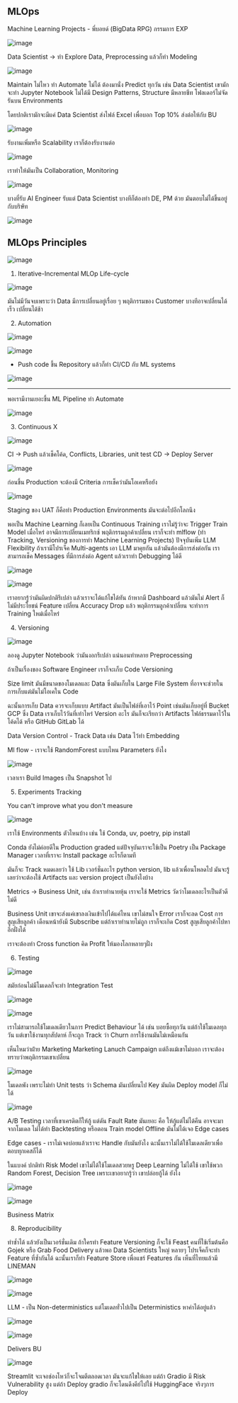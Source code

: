 ## MLOps

Machine Learning Projects - พี่บอยด์ (BigData RPG) กรรมการ EXP

![image](https://github.com/user-attachments/assets/59fa85c1-2a1c-41ce-8423-9ff8c39f5ae2)

Data Scientist -> ทำ Explore Data, Preprocessing แล้วก็ทำ Modeling

![image](https://github.com/user-attachments/assets/25b521c3-22c7-46d2-9d16-fdbe9e0516f0)

Maintain ไม่ไหว ทำ Automate ไม่ได้ ต้องมานั่ง Predict ทุกวัน เช่น Data Scientist เขามักจะทำ Jupyter Notebook ไม่ได้มี Design Patterns, Structure มีหลายชีท โฟลเดอร์ไม่จัด รันบน Environments

โดยปกติเรามักจะมีแค่ Data Scientist ส่งไฟล์ Excel เพื่อบอก Top 10% ส่งต่อให้กับ BU

![image](https://github.com/user-attachments/assets/c5bfc6bd-3d44-4821-8773-f471c9c4239c)

รับงานเพิ่มหรือ Scalability เราก็ต้องรับงานต่อ

![image](https://github.com/user-attachments/assets/ce79acc4-2588-48dd-af30-e0168d3b2161)

เราทำให้มันเป็น Collaboration, Monitoring

![image](https://github.com/user-attachments/assets/369d7094-ba51-4421-9ce5-4a73d1ddbadd)

บางที่รับ AI Engineer รับแต่ Data Scientist บางทีก็ต้องทำ DE, PM ด้วย มันตอบไม่ได้ขึ้นอยู่กับบริษัท

![image](https://github.com/user-attachments/assets/91c5151f-ad68-49e4-81ef-888017a16a42)

## MLOps Principles

![image](https://github.com/user-attachments/assets/33ecd61f-f522-42ef-b6d5-e60c0cb4c6c8)

1. Iterative-Incremental MLOp Life-cycle
 
![image](https://github.com/user-attachments/assets/1a1191a8-07f0-4025-8294-6e9142112082)

มันไม่มีวันจบเพราะว่า Data มีการเปลี่ยนอยู่เรื่อย ๆ พฤติกรรมของ Customer บางทีอาจเปลี่ยนได้เร็ว เปลี่ยนได้ช้า

2. Automation

![image](https://github.com/user-attachments/assets/8d793d54-8776-473f-8add-79c51fb4cfa9)

![image](https://github.com/user-attachments/assets/4ff183fa-4245-473f-9b3d-5a149fab5f73)

* Push code ขึ้น Repository แล้วก็ทำ CI/CD กับ ML systems

![image](https://github.com/user-attachments/assets/771497bd-23ce-4237-91a5-a0986b61de6f)

---

พอเรามีงานเยอะขึ้น ML Pipeline ทำ Automate

![image](https://github.com/user-attachments/assets/9f14cde7-6977-48dc-9822-4d9bede66144)

3. Continuous X

![image](https://github.com/user-attachments/assets/e005d5a9-2499-4dc9-80f5-b0a14af15266)

CI -> Push แล้วเช็คโค้ด, Conflicts, Libraries, unit test
CD -> Deploy Server


![image](https://github.com/user-attachments/assets/552ddd0d-da13-4be3-827a-62f554dec034)

ก่อนขึ้น Production จะต้องมี Criteria การเช็คว่ามันโอเคหรือยัง

![image](https://github.com/user-attachments/assets/f4ce7314-aaf9-432b-bd9d-b382f50012e8)

Staging ของ UAT ก็คือทำ Production Environments มันจะต่อไปอีกโลกนึง

พอเป็น Machine Learning ก็เลยเป็น Continuous Training เราไม่รู้ว่าจะ Trigger Train Model เมื่อไหร่ อาจมีการเปลี่ยนเมทริกซ์
พฤติกรรมลูกค้าเปลี่ยน เราก็จะทำ mlflow (ทำ Tracking, Versioning ของการทำ Machine Learning Projects)
ปัจจุบันเพิ่ม LLM Flexibility ถ้าเรามีโปรเจ็ค Multi-agents เอา LLM มาคุยกัน แล้วมันต้องมีการส่งต่อกัน เราสามารถเช็ค
Messages ที่มีการส่งต่อ Agent แล้วเราทำ Debugging ได้ดี

![image](https://github.com/user-attachments/assets/9bb56b23-50c0-44b0-a68e-2a51231ecd7c)

![image](https://github.com/user-attachments/assets/f61a6ab6-5086-42db-8330-c1db6a076aeb)

เราอยากรู้ว่ามันผิดปกติรึเปล่า แล้วเราจะได้แก้ไขได้ทัน ถ้าหากมี Dashboard แล้วมันไม่ Alert ก็ไม่มีประโยชน์
Feature เปลี่ยน Accuracy Drop แล้ว พฤติกรรมลูกค้าเปลี่ยน จะทำการ Training ใหม่เมื่อไหร่

4. Versioning

![image](https://github.com/user-attachments/assets/9d5ffabc-4fda-4f1e-b521-ceda76e5b683)

ลองดู Jupyter Notebook ว่ามันงอกรึเปล่า แน่นอนทำหลาย Preprocessing

ถ้าเป็นเรื่องของ Software Engineer เราก็จะเก็บ Code Versioning

Size limit มันมีขนาดของโมเดลและ Data ซึ่งมันเก็บใน Large File System ที่อาจจะช่วยในการเก็บแต่มันไม่โอเคใน Code

ฉะนั้นการเก็บ Data ควรจะเก็บแบบ Artifact มันเป็นไฟล์ที่เอาไว้ Point เช่นมันเก็บอยู่ที่ Bucket GCP ซึ่ง Data เราเก็บไว้วันที่เท่าไหร่ Version อะไร
มันก็จะเรียกว่า Artifacts ไฟล์ธรรมดาไว้ในโค้ดได้ หรือ GitHub GitLab ได้ 

Data Version Control - Track Data เช่น Data ไว้ทำ Embedding

Ml flow - เราจะใช้ RandomForest แบบไหน Parameters ยังไง

![image](https://github.com/user-attachments/assets/494fe98e-44fc-4f12-9e25-f98cb65edc33)

เวลาเรา Build Images เป็น Snapshot ไป

5. Experiments Tracking

You can't improve what you don't measure

![image](https://github.com/user-attachments/assets/862fdb19-eb5e-47ca-b1cc-24304b57ea39)

เราใช้ Environments ตัวไหนบ้าง เช่น ใช้ Conda, uv, poetry, pip install

Conda ยังไม่ค่อยดีใน Production graded แต่ปัจจุบันเราจะใช้เป็น Poetry เป็น Package Manager เวลาที่เราจะ Install package อะไรก็ตามที

มันก็จะ Track หมดเลยว่า ใช้ Lib เวอร์ชั่นอะไร python version, lib แล้วเพื่อนโหลดไป มันจะรู้เลยว่าจะต้องใช้ Artifacts และ version project เป็นยังไงบ้าง

Metrics -> Business Unit, เช่น ถ้าเราทำนายหุ้น เราจะใช้ Metrics วัดว่าโมเดลอะไรเป็นตัวดีไม่ดี

Business Unit เขาจะส่งแค่เขาลงเงินเข้าไปได้แค่ไหน เขาไม่สนใจ Error เราก็จะลด Cost การสูญเสียลูกค้า เดือนหน้ายังมี Subscribe แต่ถ้าเราทำนายไม่ถูก เราก็จะเกิด Cost สูญเสียลูกค้าไปหาอีกฝั่งได้

เราจะต้องทำ Cross function คิด Profit ให้มองโลกหลายๆฝั่ง

6. Testing

![image](https://github.com/user-attachments/assets/b336926a-99be-4fe7-802a-a7adf6b878f0)

สมัยก่อนไม่มีโมเดลก็จะทำ Integration Test

![image](https://github.com/user-attachments/assets/b71424e7-5622-4379-ab5b-b01e4ac89376)

![image](https://github.com/user-attachments/assets/bfbebdbf-fede-4b47-a501-23dc481b06a7)

เราไม่สามารถใช้โมเดลเดียวในการ Predict Behaviour ได้ เช่น บอยซื้อทุกวัน แต่ถ้าใช้โมเดลทุกวัน แต่เขาใช้งานทุกสัปดาห์ ก็จะถูก Track ว่า Churn การใช้งานมันไม่เหมือนกัน

เห็นไหมว่าฝ่าย Marketing  Marketing Lanuch Campaign แต่ถึงแม้เขาไม่บอก เราจะต้องทราบว่าพฤติกรรมเขาเปลี่ยน

![image](https://github.com/user-attachments/assets/2859cc5e-b651-4c34-95b4-ab1513f2900e)

โมเดลพัง เพราะไม่ทำ Unit tests ว่า Schema มันเปลี่ยนไป Key มันผิด Deploy model ก็ไม่ได้

![image](https://github.com/user-attachments/assets/9f8a4a21-16b9-48ad-ab18-be5ec0a1e109)

A/B Testing เวลาที่เขาเครดิตก็ให้กู้ แต่ดัน Fault Rate มันเยอะ คือ ให้กู้แต่ไม่ได้คืน อาจจะมาจากโมเดล ไม่ได้ทำ Backtesting หรือตอน Train model Offline มันไม่ได้เจอ Edge cases

Edge cases - เราไม่เจอบ่อยแล้วเราจะ Handle กับมันยังไง ฉะนั้นเราไม่ได้ใช้โมเดลเดียวเพื่อตอบทุกเคสก็ได้

ในแบงค์ ปกติทำ Risk Model เขาไม่ได้ใช้โมเดลสวยหรู Deep Learning ไม่ได้ใช้ เขาใช้พวก Random Forest, Decision Tree เพราะเขาอยากรู้ว่า เขาปล่อยกู้ได้ ยังไง

![image](https://github.com/user-attachments/assets/43bf71f9-e510-4213-8ec7-ac6dde485768)

![image](https://github.com/user-attachments/assets/4cd69a1c-1dbf-4fa9-b99b-bc751e40bb69)

Business Matrix

8. Reproducibility

ทำซ้ำได้ แล้วยังเป็นเวอร์ชั่นเดิม ถ้าใครทำ Feature Versioning ก็จะใช้ Feast คนที่ใช้เริ่มต้นคือ Gojek หรือ Grab Food Delivery แล้วพอ Data Scientists ใหญ่
หลายๆ โปรเจ็คก็จะทำ Feature ที่ซ้ำกันได้ ฉะนั้นเราก็ทำ Feature Store เพื่อแชร์ Features กัน เห็นที่ไทยแล้วมี LINEMAN

![image](https://github.com/user-attachments/assets/8e69d836-dc38-4ba0-b864-466ec7cb033d)

![image](https://github.com/user-attachments/assets/b518d3a2-f745-4abf-8f33-00ee1bc57a80)

LLM - เป็น Non-deterministics แต่โมเดลทั่วไปเป็น Deterministics หาค่าได้อยู่แล้ว

![image](https://github.com/user-attachments/assets/7b2de2e2-359d-4a22-90f5-f928bfcaa334)

![image](https://github.com/user-attachments/assets/72d5536f-e864-40b3-bbd1-daeb0f4b1103)

Delivers BU 

![image](https://github.com/user-attachments/assets/0068a7cd-dfa9-4acb-bd5d-cbcef2a71df1)

Streamlit จะเจอช่องโหว่ก็จะโจมตีตลอดเวลา มันจะแก้ไขให้เลย แต่ถ้า Gradio มี Risk Vulnerability สูง
แต่ถ้า Deploy gradio ก็จะโดนดึงคีย์ไปใช้ HuggingFace จริงๆการ Deploy







